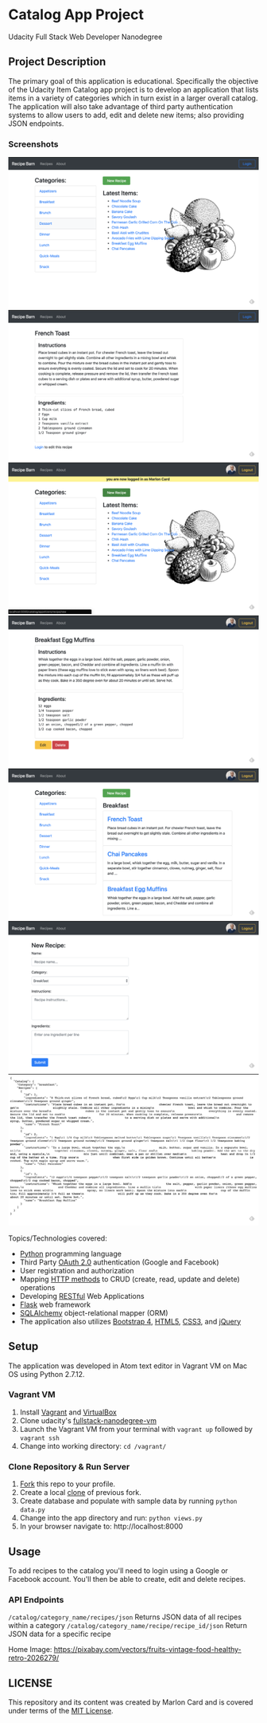 # Catalog App Project
Udacity Full Stack Web Developer Nanodegree

## Project Description
The primary goal of this application is educational. Specifically the objective of the Udacity Item Catalog app project is to develop an application that lists items in a variety of categories which in turn exist in a larger overall catalog. The application will also take advantage of third party authentication systems to allow users to add, edit and delete new items; also providing JSON endpoints.

### Screenshots
![Homepage](static/images/ss01.png)
![Recipe](static/images/ss02.png)
![Homepage logged in](static/images/ss03.png)
![Recipe logged in](static/images/ss04.png)
![Category](static/images/ss05.png)
![New Recipe](static/images/ss06.png)
![JSON All Recipes](static/images/ss07.png)

Topics/Technologies covered:
* [Python](https://www.python.org) programming language
* Third Party [OAuth 2.0](https://oauth.net/2/) authentication (Google and Facebook)
* User registration and authorization
* Mapping [HTTP methods](https://developer.mozilla.org/en-US/docs/Web/HTTP/Methods
) to CRUD (create, read, update and delete) operations
* Developing [RESTful](https://www.ics.uci.edu/~fielding/pubs/dissertation/rest_arch_style.htm
) Web Applications
* [Flask](http://flask.pocoo.org/) web framework
* [SQLAlchemy](https://www.sqlalchemy.org/) object-relational mapper (ORM)
* The application also utilizes [Bootstrap 4](https://getbootstrap.com/), [HTML5](https://developer.mozilla.org/en-US/docs/Web/Guide/HTML/HTML5), [CSS3](https://developer.mozilla.org/en-US/docs/Web/CSS/CSS3), and [jQuery](https://jquery.com/)

## Setup
The application was developed in Atom text editor in Vagrant VM on Mac OS using Python 2.7.12.
### Vagrant VM
1. Install [Vagrant](https://www.vagrantup.com/) and [VirtualBox](https://www.virtualbox.org/)
2. Clone udacity's [fullstack-nanodegree-vm](http://github.com/udacity/fullstack-nanodegree-vm
)
3. Launch the Vagrant VM from your terminal with `vagrant up` followed by `vagrant ssh`
4. Change into working directory: `cd /vagrant/`

### Clone Repository & Run Server
1. [Fork](https://help.github.com/en/articles/fork-a-repo) this repo to your profile.
2. Create a local [clone](https://help.github.com/en/articles/fork-a-repo#step-2-create-a-local-clone-of-your-fork) of previous fork.
3. Create database and populate with sample data by running `python data.py`
4. Change into the app directory and run: `python views.py`
5. In your browser navigate to: http://localhost:8000

## Usage
To add recipes to the catalog you'll need to login using a Google or Facebook account. You'll then be able to create, edit and delete recipes.

### API Endpoints
`/catalog/category_name/recipes/json` Returns JSON data of all recipes within a category
`/catalog/category_name/recipe/recipe_id/json` Return JSON data for a specific recipe





Home Image:
https://pixabay.com/vectors/fruits-vintage-food-healthy-retro-2026279/

## LICENSE

This repository and its content was created by Marlon Card and is covered under terms of the [MIT License](https://opensource.org/licenses/MIT).
